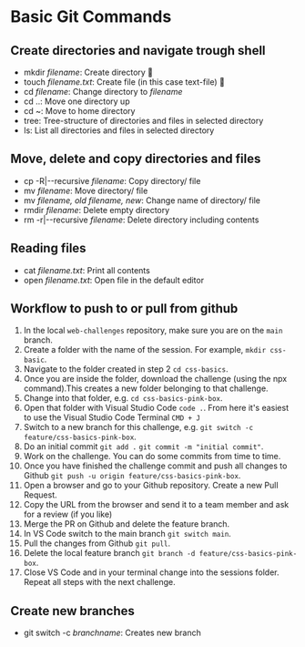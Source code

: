# Basic Git Commands
## Create directories and navigate trough shell
- mkdir _filename_: Create directory 📁
- touch _filename.txt_: Create file (in this case text-file) 📄
- cd _filename_: Change directory to _filename_ 
- cd ..: Move one directory up 
- cd ~: Move to home directory
- tree: Tree-structure of directories and files in selected directory
- ls: List all directories and files in selected directory

## Move, delete and copy directories and files
- cp -R|--recursive _filename_: Copy directory/ file
- mv _filename_: Move directory/ file
- mv _filename, old_ _filename, new_: Change name of directory/ file
- rmdir _filename_: Delete empty directory
- rm -r|--recursive _filename_: Delete directory including contents

## Reading files
- cat _filename.txt_: Print all contents
- open _filename.txt_: Open file in the default editor

## Workflow to push to or pull from github
1. In the local `web-challenges` repository, make sure you are on the `main` branch.
2. Create a folder with the name of the session. For example, `mkdir css-basic`.
3. Navigate to the folder created in step 2 `cd css-basics`.
4. Once you are inside the folder, download the challenge (using the npx command).This creates a new folder belonging to that challenge.
5. Change into that folder, e.g. `cd css-basics-pink-box`.
6. Open that folder with Visual Studio Code `code .`. From here it's easiest to use the Visual Studio Code Terminal `CMD + J`
7. Switch to a new branch for this challenge, e.g. `git switch -c feature/css-basics-pink-box`. 
8. Do an initial commit `git add .` `git commit -m "initial commit"`.
9. Work on the challenge. You can do some commits from time to time.
10. Once you have finished the challenge commit and push all changes to Github `git push -u origin feature/css-basics-pink-box`.
11. Open a browser and go to your Github repository. Create a new Pull Request.
12. Copy the URL from the browser and send it to a team member and ask for a review (if you like)
13. Merge the PR on Github and delete the feature branch.
14. In VS Code switch to the main branch `git switch main`.
15. Pull the changes from Github `git pull`.
16. Delete the local feature branch `git branch -d feature/css-basics-pink-box`.
17. Close VS Code and in your terminal change into the sessions folder. Repeat all steps with the next challenge.

## Create new branches
- git switch -c _branchname_: Creates new branch
